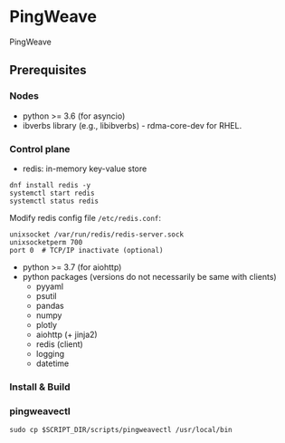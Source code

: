 # PingWeave
PingWeave

## Prerequisites
### Nodes
* python >= 3.6 (for asyncio)
* ibverbs library (e.g., libibverbs) - rdma-core-dev for RHEL.

### Control plane
* redis: in-memory key-value store
```
dnf install redis -y
systemctl start redis
systemctl status redis
```
Modify redis config file `/etc/redis.conf`:
```
unixsocket /var/run/redis/redis-server.sock
unixsocketperm 700
port 0  # TCP/IP inactivate (optional)
```
* python >= 3.7 (for aiohttp)
* python packages (versions do not necessarily be same with clients)
    * pyyaml
    * psutil
    * pandas
    * numpy
    * plotly
    * aiohttp (+ jinja2)
    * redis (client)
    * logging
    * datetime

### Install & Build



### pingweavectl
`sudo cp $SCRIPT_DIR/scripts/pingweavectl /usr/local/bin`

